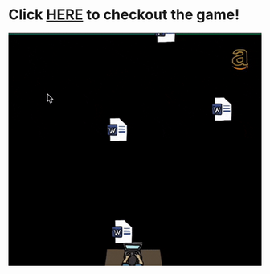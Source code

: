 # Click [HERE](https://richardkentng.github.io/resume-game/) to checkout the game!

![resume game](./images/resume-game.gif)
